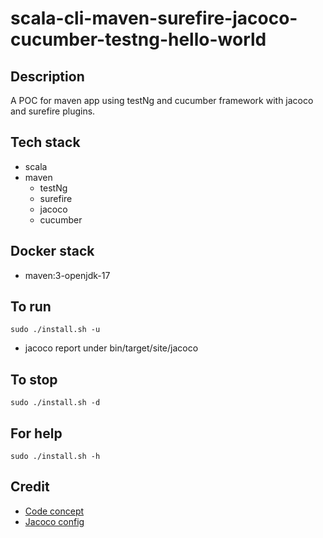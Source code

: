 # scala-cli-maven-surefire-jacoco-cucumber-testng-hello-world

## Description
A POC for maven app using testNg
and cucumber framework with jacoco
and surefire plugins.

## Tech stack
- scala
- maven
  - testNg
  - surefire
  - jacoco
  - cucumber

## Docker stack
- maven:3-openjdk-17

## To run
`sudo ./install.sh -u`
- jacoco report under bin/target/site/jacoco

## To stop
`sudo ./install.sh -d`

## For help
`sudo ./install.sh -h`

## Credit
- [Code concept](https://stackoverflow.com/questions/67847818/maven-junit-5-cucumber-not-running-tests)
- [Jacoco config](https://www.baeldung.com/jacoco)
